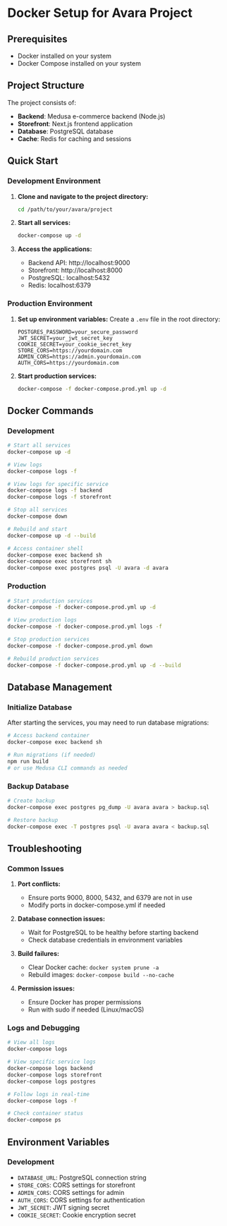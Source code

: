 # Docker Setup for Avara Project

## Prerequisites

- Docker installed on your system
- Docker Compose installed on your system

## Project Structure

The project consists of:
- **Backend**: Medusa e-commerce backend (Node.js)
- **Storefront**: Next.js frontend application
- **Database**: PostgreSQL database
- **Cache**: Redis for caching and sessions

## Quick Start

### Development Environment

1. **Clone and navigate to the project directory:**
   ```bash
   cd /path/to/your/avara/project
   ```

2. **Start all services:**
   ```bash
   docker-compose up -d
   ```

3. **Access the applications:**
   - Backend API: http://localhost:9000
   - Storefront: http://localhost:8000
   - PostgreSQL: localhost:5432
   - Redis: localhost:6379

### Production Environment

1. **Set up environment variables:**
   Create a `.env` file in the root directory:
   ```env
   POSTGRES_PASSWORD=your_secure_password
   JWT_SECRET=your_jwt_secret_key
   COOKIE_SECRET=your_cookie_secret_key
   STORE_CORS=https://yourdomain.com
   ADMIN_CORS=https://admin.yourdomain.com
   AUTH_CORS=https://yourdomain.com
   ```

2. **Start production services:**
   ```bash
   docker-compose -f docker-compose.prod.yml up -d
   ```

## Docker Commands

### Development

```bash
# Start all services
docker-compose up -d

# View logs
docker-compose logs -f

# View logs for specific service
docker-compose logs -f backend
docker-compose logs -f storefront

# Stop all services
docker-compose down

# Rebuild and start
docker-compose up -d --build

# Access container shell
docker-compose exec backend sh
docker-compose exec storefront sh
docker-compose exec postgres psql -U avara -d avara
```

### Production

```bash
# Start production services
docker-compose -f docker-compose.prod.yml up -d

# View production logs
docker-compose -f docker-compose.prod.yml logs -f

# Stop production services
docker-compose -f docker-compose.prod.yml down

# Rebuild production services
docker-compose -f docker-compose.prod.yml up -d --build
```

## Database Management

### Initialize Database

After starting the services, you may need to run database migrations:

```bash
# Access backend container
docker-compose exec backend sh

# Run migrations (if needed)
npm run build
# or use Medusa CLI commands as needed
```

### Backup Database

```bash
# Create backup
docker-compose exec postgres pg_dump -U avara avara > backup.sql

# Restore backup
docker-compose exec -T postgres psql -U avara avara < backup.sql
```

## Troubleshooting

### Common Issues

1. **Port conflicts:**
   - Ensure ports 9000, 8000, 5432, and 6379 are not in use
   - Modify ports in docker-compose.yml if needed

2. **Database connection issues:**
   - Wait for PostgreSQL to be healthy before starting backend
   - Check database credentials in environment variables

3. **Build failures:**
   - Clear Docker cache: `docker system prune -a`
   - Rebuild images: `docker-compose build --no-cache`

4. **Permission issues:**
   - Ensure Docker has proper permissions
   - Run with sudo if needed (Linux/macOS)

### Logs and Debugging

```bash
# View all logs
docker-compose logs

# View specific service logs
docker-compose logs backend
docker-compose logs storefront
docker-compose logs postgres

# Follow logs in real-time
docker-compose logs -f

# Check container status
docker-compose ps
```

## Environment Variables

### Development
- `DATABASE_URL`: PostgreSQL connection string
- `STORE_CORS`: CORS settings for storefront
- `ADMIN_CORS`: CORS settings for admin
- `AUTH_CORS`: CORS settings for authentication
- `JWT_SECRET`: JWT signing secret
- `COOKIE_SECRET`: Cookie encryption secret